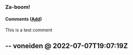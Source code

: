 ### Za-boom!

#### Comments ([Add](https://github.com/voneiden/voneiden/issues?title=Comment))

[//]: # (Comments)
This is a test comment

-- voneiden @ 2022-07-07T19:07:19Z
---

